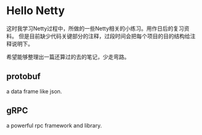 # Hello Netty
这时我学习Netty过程中，所做的一些Netty相关的小练习。用作日后的复习资料。
但是目前缺少代码关键部分的注释，过段时间会把每个项目的目的结构给注释说明下。

希望能够整理出一篇还算过的去的笔记，少走弯路。

## protobuf
a data frame like json.
## gRPC
a powerful rpc framework and library.

